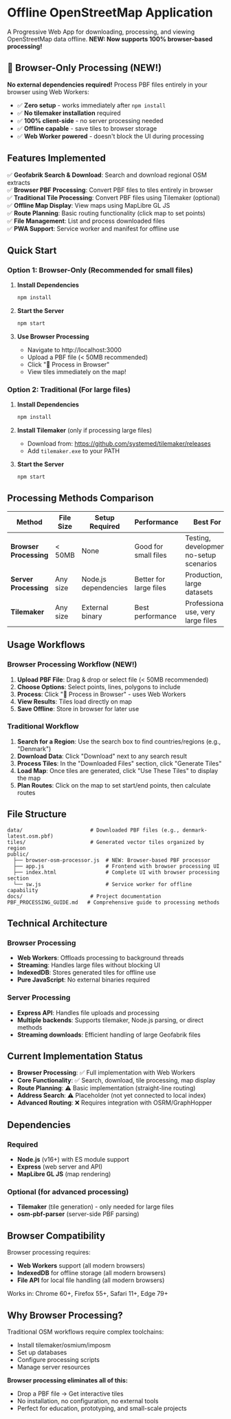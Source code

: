 # Offline OpenStreetMap Application

A Progressive Web App for downloading, processing, and viewing OpenStreetMap data offline. **NEW: Now supports 100% browser-based processing!**

## 🚀 Browser-Only Processing (NEW!)

**No external dependencies required!** Process PBF files entirely in your browser using Web Workers:
- ✅ **Zero setup** - works immediately after `npm install`
- ✅ **No tilemaker installation** required
- ✅ **100% client-side** - no server processing needed
- ✅ **Offline capable** - save tiles to browser storage
- ✅ **Web Worker powered** - doesn't block the UI during processing

## Features Implemented

✅ **Geofabrik Search & Download**: Search and download regional OSM extracts  
✅ **Browser PBF Processing**: Convert PBF files to tiles entirely in browser  
✅ **Traditional Tile Processing**: Convert PBF files using Tilemaker (optional)  
✅ **Offline Map Display**: View maps using MapLibre GL JS  
✅ **Route Planning**: Basic routing functionality (click map to set points)  
✅ **File Management**: List and process downloaded files  
✅ **PWA Support**: Service worker and manifest for offline use

## Quick Start

### Option 1: Browser-Only (Recommended for small files)

1. **Install Dependencies**
   ```bash
   npm install
   ```

2. **Start the Server**
   ```bash
   npm start
   ```

3. **Use Browser Processing**
   - Navigate to http://localhost:3000
   - Upload a PBF file (< 50MB recommended)
   - Click "🚀 Process in Browser"
   - View tiles immediately on the map!

### Option 2: Traditional (For large files)

1. **Install Dependencies**
   ```bash
   npm install
   ```

2. **Install Tilemaker** (only if processing large files)
   - Download from: https://github.com/systemed/tilemaker/releases
   - Add `tilemaker.exe` to your PATH

3. **Start the Server**
   ```bash
   npm start
   ```

## Processing Methods Comparison

| Method | File Size | Setup Required | Performance | Best For |
|--------|-----------|----------------|-------------|----------|
| **Browser Processing** | < 50MB | None | Good for small files | Testing, development, no-setup scenarios |
| **Server Processing** | Any size | Node.js dependencies | Better for large files | Production, large datasets |
| **Tilemaker** | Any size | External binary | Best performance | Professional use, very large files |

## Usage Workflows

### Browser Processing Workflow (NEW!)
1. **Upload PBF File**: Drag & drop or select file (< 50MB recommended)
2. **Choose Options**: Select points, lines, polygons to include
3. **Process**: Click "🚀 Process in Browser" - uses Web Workers
4. **View Results**: Tiles load directly on map
5. **Save Offline**: Store in browser for later use

### Traditional Workflow
1. **Search for a Region**: Use the search box to find countries/regions (e.g., "Denmark")
2. **Download Data**: Click "Download" next to any search result
3. **Process Tiles**: In the "Downloaded Files" section, click "Generate Tiles"
4. **Load Map**: Once tiles are generated, click "Use These Tiles" to display the map
5. **Plan Routes**: Click on the map to set start/end points, then calculate routes

## File Structure

```
data/                      # Downloaded PBF files (e.g., denmark-latest.osm.pbf)
tiles/                     # Generated vector tiles organized by region
public/
  ├── browser-osm-processor.js  # NEW: Browser-based PBF processor
  ├── app.js                    # Frontend with browser processing UI
  ├── index.html                # Complete UI with browser processing section
  └── sw.js                     # Service worker for offline capability
docs/                      # Project documentation
PBF_PROCESSING_GUIDE.md   # Comprehensive guide to processing methods
```

## Technical Architecture

### Browser Processing
- **Web Workers**: Offloads processing to background threads
- **Streaming**: Handles large files without blocking UI
- **IndexedDB**: Stores generated tiles for offline use
- **Pure JavaScript**: No external binaries required

### Server Processing
- **Express API**: Handles file uploads and processing
- **Multiple backends**: Supports tilemaker, Node.js parsing, or direct methods
- **Streaming downloads**: Efficient handling of large Geofabrik files

## Current Implementation Status

- **Browser Processing**: ✅ Full implementation with Web Workers
- **Core Functionality**: ✅ Search, download, tile processing, map display
- **Route Planning**: ⚠️ Basic implementation (straight-line routing)
- **Address Search**: ⚠️ Placeholder (not yet connected to local index)
- **Advanced Routing**: ❌ Requires integration with OSRM/GraphHopper

## Dependencies

### Required
- **Node.js** (v16+) with ES module support
- **Express** (web server and API)
- **MapLibre GL JS** (map rendering)

### Optional (for advanced processing)
- **Tilemaker** (tile generation) - only needed for large files
- **osm-pbf-parser** (server-side PBF parsing)

## Browser Compatibility

Browser processing requires:
- **Web Workers** support (all modern browsers)
- **IndexedDB** for offline storage (all modern browsers)
- **File API** for local file handling (all modern browsers)

Works in: Chrome 60+, Firefox 55+, Safari 11+, Edge 79+

## Why Browser Processing?

Traditional OSM workflows require complex toolchains:
- Install tilemaker/osmium/imposm
- Set up databases
- Configure processing scripts
- Manage server resources

**Browser processing eliminates all of this:**
- Drop a PBF file → Get interactive tiles
- No installation, no configuration, no external tools
- Perfect for education, prototyping, and small-scale projects

